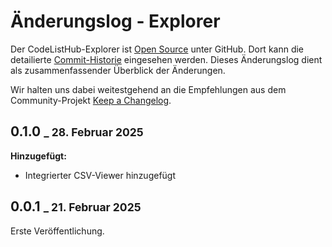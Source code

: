 # Änderungslog - Explorer

Der CodeListHub-Explorer ist [Open Source](https://github.com/openpotato/codelisthub.explorer) unter GitHub. Dort kann die detailierte [Commit-Historie](https://github.com/openpotato/codelisthub.explorer/commits/develop/) eingesehen werden. Dieses Änderungslog dient als zusammenfassender Überblick der Änderungen.

Wir halten uns dabei weitestgehend an die Empfehlungen aus dem Community-Projekt [Keep a Changelog](https://keepachangelog.com/de).

## 0.1.0 <small>_ 28. Februar 2025</small>

**Hinzugefügt:**

+ Integrierter CSV-Viewer hinzugefügt

## 0.0.1 <small>_ 21. Februar 2025</small>

Erste Veröffentlichung.